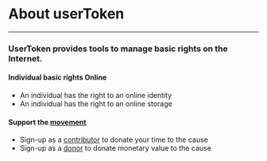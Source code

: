 # About userToken
--------------
### UserToken provides tools to manage basic rights on the Internet.

#### Individual basic rights Online
- An individual has the right to an online identity
- An individual has the right to an online storage

#### Support the [movement](./CAUSE.md)
- Sign-up as a [contributor](./CONTRIBUTORS.md) to donate your time to the cause
- Sign-up as a [donor](./DONORS.md) to donate monetary value to the cause